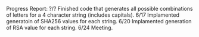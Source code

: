 Progress Report:
?/? Finished code that generates all possible combinations of letters for a 4 character string (includes capitals).
6/17 Implamented generatoin of SHA256 values for each string.
6/20 Implamented generation of RSA value for each string.
6/24 Meeting.
